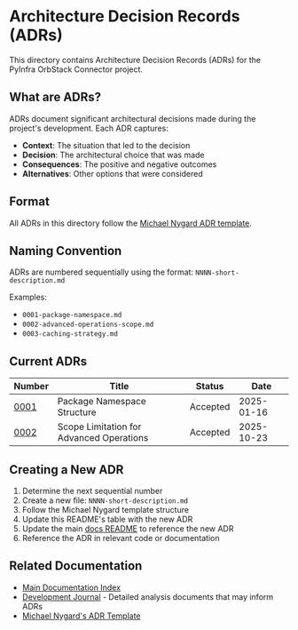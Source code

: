 # Architecture Decision Records (ADRs)

This directory contains Architecture Decision Records (ADRs) for the PyInfra OrbStack Connector project.

## What are ADRs?

ADRs document significant architectural decisions made during the project's development. Each ADR captures:

- **Context**: The situation that led to the decision
- **Decision**: The architectural choice that was made
- **Consequences**: The positive and negative outcomes
- **Alternatives**: Other options that were considered

## Format

All ADRs in this directory follow the [Michael Nygard ADR template](https://github.com/joelparkerhenderson/architecture-decision-record#decision-record-template-by-michael-nygard).

## Naming Convention

ADRs are numbered sequentially using the format: `NNNN-short-description.md`

Examples:
- `0001-package-namespace.md`
- `0002-advanced-operations-scope.md`
- `0003-caching-strategy.md`

## Current ADRs

| Number | Title | Status | Date |
|--------|-------|--------|------|
| [0001](0001-package-namespace.md) | Package Namespace Structure | Accepted | 2025-01-16 |
| [0002](0002-advanced-operations-scope.md) | Scope Limitation for Advanced Operations | Accepted | 2025-10-23 |

## Creating a New ADR

1. Determine the next sequential number
2. Create a new file: `NNNN-short-description.md`
3. Follow the Michael Nygard template structure
4. Update this README's table with the new ADR
5. Update the main [docs README](../README.md) to reference the new ADR
6. Reference the ADR in relevant code or documentation

## Related Documentation

- [Main Documentation Index](../README.md)
- [Development Journal](../dev-journal/) - Detailed analysis documents that may inform ADRs
- [Michael Nygard's ADR Template](https://github.com/joelparkerhenderson/architecture-decision-record)
